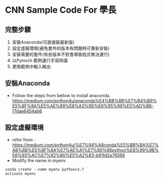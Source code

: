 # CNN Sample Code For 學長

## 完整步驟
1. 安裝Anaconda(可直接裝最新版)
2. 設定虛擬環境(避免套件的版本有問題時可重新安裝)
3. 安裝需要的套件(有些版本不對會導致程式無法運行)
4. 以Pytorch 範例運行手寫辨識
5. 更換範例中輸入輸出

## 安裝Anaconda
* Follow the steps from bellow to install anaconda.
https://medium.com/python4u/anaconda%E4%BB%8B%E7%B4%B9%E5%8F%8A%E5%AE%89%E8%A3%9D%E6%95%99%E5%AD%B8-f7dae6454ab6

## 設定虛擬環境
* refor from : https://medium.com/python4u/%E7%94%A8conda%E5%BB%BA%E7%AB%8B%E5%8F%8A%E7%AE%A1%E7%90%86python%E8%99%9B%E6%93%AC%E7%92%B0%E5%A2%83-b61fd2a76566
* Modify the name in myenv
```terminal
conda create --name myenv python=3.7
activate myenv
```



